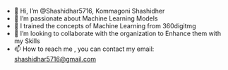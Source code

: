 - 👋 Hi, I’m @Shashidhar5716, Kommagoni Shashidher
- 👀 I’m passionate about Machine Learning Models
- 🌱 I trained the concepts of Machine Learning from 360digitmg
- 💞️ I’m looking to collaborate with the organization to Enhance them with my Skills 
- 📫 How to reach me , you can contact my email: shashidhar5716@gmail.com

<!---
Shadhidhar5716/Shadhidhar5716 is a ✨ special ✨ repository because its `README.md` (this file) appears on your GitHub profile.
You can click the Preview link to take a look at your changes.
--->
